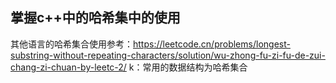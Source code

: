## 掌握c++中的哈希集中的使用

其他语言的哈希集合使用参考：<https://leetcode.cn/problems/longest-substring-without-repeating-characters/solution/wu-zhong-fu-zi-fu-de-zui-chang-zi-chuan-by-leetc-2/> k：常用的数据结构为哈希集合
